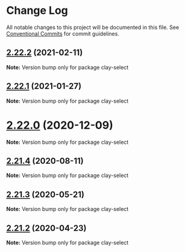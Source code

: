 # Change Log

All notable changes to this project will be documented in this file.
See [Conventional Commits](https://conventionalcommits.org) for commit guidelines.

## [2.22.2](https://github.com/liferay/clay/tree/master/packages/clay-select/compare/v2.22.1...v2.22.2) (2021-02-11)

**Note:** Version bump only for package clay-select





## [2.22.1](https://github.com/liferay/clay/tree/master/packages/clay-select/compare/v2.22.0...v2.22.1) (2021-01-27)

**Note:** Version bump only for package clay-select





# [2.22.0](https://github.com/liferay/clay/tree/master/packages/clay-select/compare/v2.21.5...v2.22.0) (2020-12-09)

**Note:** Version bump only for package clay-select





## [2.21.4](https://github.com/liferay/clay/tree/master/packages/clay-select/compare/v2.21.3...v2.21.4) (2020-08-11)

**Note:** Version bump only for package clay-select





## [2.21.3](https://github.com/liferay/clay/tree/master/packages/clay-select/compare/v2.21.2...v2.21.3) (2020-05-21)

**Note:** Version bump only for package clay-select





## [2.21.2](https://github.com/liferay/clay/tree/master/packages/clay-select/compare/v2.21.1...v2.21.2) (2020-04-23)

**Note:** Version bump only for package clay-select
